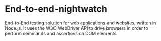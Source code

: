 # End-to-end-nightwatch
End-to-End testing solution for web applications and websites, written in Node.js. It uses the W3C WebDriver API to drive browsers in order to perform commands and assertions on DOM elements. 
